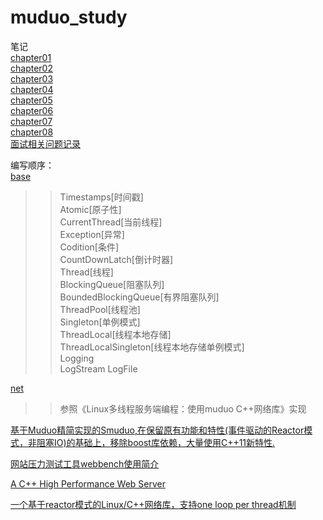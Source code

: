 # muduo_study
笔记  
[chapter01](https://github.com/834810071/muduo_study/blob/master/book_study/Chapter01/Chapter01%E7%BA%BF%E7%A8%8B%E5%AE%89%E5%85%A8%E7%9A%84%E5%AF%B9%E8%B1%A1%E7%94%9F%E5%91%BD%E6%9C%9F%E7%AE%A1%E7%90%86.md)  
[chapter02](https://github.com/834810071/muduo_study/blob/master/book_study/Chapter02/Chapter02%E7%BA%BF%E7%A8%8B%E5%90%8C%E6%AD%A5%E7%B2%BE%E8%A6%81.md)  
[chapter03](https://github.com/834810071/muduo_study/blob/master/book_study/Chapter03/Chapter03%E5%A4%9A%E7%BA%BF%E7%A8%8B%E6%9C%8D%E5%8A%A1%E5%99%A8%E7%9A%84%E9%80%82%E7%94%A8%E5%9C%BA%E5%90%88%E4%B8%8E%E5%B8%B8%E7%94%A8%E7%BC%96%E7%A8%8B%E6%A8%A1%E5%9E%8B.md)  
[chapter04](https://github.com/834810071/muduo_study/blob/master/book_study/Chapter04/Chapter04C%2B%2B%E5%A4%9A%E7%BA%BF%E7%A8%8B%E7%B3%BB%E7%BB%9F%E7%BC%96%E7%A8%8B%E7%B2%BE%E8%A6%81.md)  
[chapter05](https://github.com/834810071/muduo_study/blob/master/book_study/Chapter05/Chapter05%E9%AB%98%E6%95%88%E7%9A%84%E5%A4%9A%E7%BA%BF%E7%A8%8B%E6%97%A5%E5%BF%97.md)  
[chapter06](https://github.com/834810071/muduo_study/blob/master/book_study/Chapter06/Chapter06muduo%E7%BD%91%E7%BB%9C%E5%BA%93%E7%AE%80%E4%BB%8B.md)    
[chapter07](https://github.com/834810071/muduo_study/blob/master/book_study/Chapter07/Chapter07muduo%E7%BC%96%E7%A8%8B%E7%A4%BA%E4%BE%8B.md)   
[chapter08](https://github.com/834810071/muduo_study/blob/master/book_study/Chapter08/Chapter08muduo%E7%BD%91%E7%BB%9C%E5%BA%93%E8%AE%BE%E8%AE%A1%E4%B8%8E%E5%AE%9E%E7%8E%B0.md)   
[面试相关问题记录](https://github.com/834810071/muduo_study/blob/master/book_study/%E9%97%AE%E9%A2%98%E8%AE%B0%E8%BD%BD/%E7%9B%B8%E5%85%B3%E9%9D%A2%E8%AF%95%E9%97%AE%E9%A2%98%E8%AE%B0%E8%BD%BD.md)


编写顺序：    
[base](https://github.com/834810071/muduo_study/tree/master/base)      
>> Timestamps[时间戳]    
>> Atomic[原子性]   
>> CurrentThread[当前线程]   
>> Exception[异常]      
>> Codition[条件]    
>> CountDownLatch[倒计时器]    
>> Thread[线程]    
>> BlockingQueue[阻塞队列]     
>> BoundedBlockingQueue[有界阻塞队列]   
>> ThreadPool[线程池]   
>> Singleton[单例模式]   
>> ThreadLocal[线程本地存储]     
>> ThreadLocalSingleton[线程本地存储单例模式]     
>> Logging    
>> LogStream
>> LogFile 
       
[net](https://github.com/834810071/muduo_study/tree/master/reactor)
>> 参照《Linux多线程服务端编程：使用muduo C++网络库》实现

[基于Muduo精简实现的Smuduo,在保留原有功能和特性(事件驱动的Reactor模式，非阻塞IO)的基础上，移除boost库依赖，大量使用C++11新特性.](https://my.oschina.net/guodingding/blog/839790)    

[网站压力测试工具webbench使用简介](https://my.oschina.net/guodingding/blog/839790)

[A C++ High Performance Web Server](https://github.com/linyacool/WebServer)

[一个基于reactor模式的Linux/C++网络库，支持one loop per thread机制](https://github.com/wlgq2/eomaia)